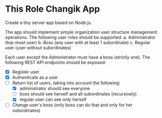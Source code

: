 # This Role Changik App

Create a tiny server app based on Node.js.

The app should implement simple organization user structure management operations.
The following user roles should be supported:
a. Administrator (top-most user)
b. Boss (any user with at least 1 subordinate)
c. Regular user (user without subordinates)

Each user except the Administrator must have a boss (strictly one).
The following REST API endpoints should be exposed:
- [x] Register user
- [x] Authenticate as a user
- [ ] Return list of users, taking into account the following:
  - [x] administrator should see everyone
  - [ ] boss should see herself and all subordinates (recursively)
  - [x] regular user can see only herself
- [ ] Change user's boss (only boss can do that and only for her subordinates)